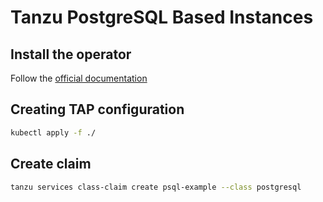 # Tanzu PostgreSQL Based Instances
## Install the operator
Follow the [official documentation](https://docs.vmware.com/en/VMware-SQL-with-Postgres-for-Kubernetes/2.0/vmware-postgres-k8s/GUID-install-operator.html)
  
## Creating TAP configuration
```bash
kubectl apply -f ./
```  

## Create claim
```bash
tanzu services class-claim create psql-example --class postgresql
```
